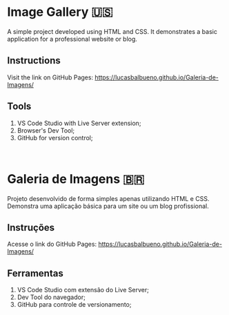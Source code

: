 # Image Gallery 🇺🇸

A simple project developed using HTML and CSS. It demonstrates a basic application for a professional website or blog.

## Instructions

Visit the link on GitHub Pages: https://lucasbalbueno.github.io/Galeria-de-Imagens/

## Tools

1. VS Code Studio with Live Server extension;
2. Browser's Dev Tool;
3. GitHub for version control;

<br/>

# Galeria de Imagens 🇧🇷

Projeto desenvolvido de forma simples apenas utilizando HTML e CSS. Demonstra uma aplicação básica para um site ou um blog profissional.

## Instruções

Acesse o link do GitHub Pages: https://lucasbalbueno.github.io/Galeria-de-Imagens/

## Ferramentas

1. VS Code Studio com extensão do Live Server;
2. Dev Tool do navegador;
3. GitHub para controle de versionamento;
